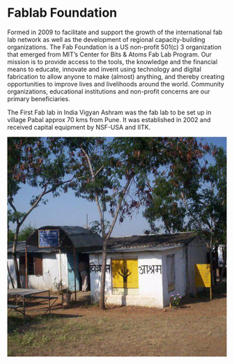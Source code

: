 # Fablab Foundation
Formed in 2009 to facilitate and support the growth of the international fab lab network as well as the development of regional capacity-building organizations. The Fab Foundation is a US non-profit 501(c) 3 organization that emerged from MIT’s Center for Bits & Atoms Fab Lab Program. Our mission is to provide access to the tools, the knowledge and the financial means to educate, innovate and invent using technology and digital fabrication to allow anyone to make (almost) anything, and thereby creating opportunities to improve lives and livelihoods around the world. Community organizations, educational institutions and non-profit concerns are our primary beneficiaries.

The First Fab lab in India Vigyan Ashram  was the fab lab to be set up in village Pabal approx 70 kms from Pune. It was established in 2002 and received capital equipment by NSF-USA and IITK.

![deepak_repo](img/Vigyan-Ashram.jpg)